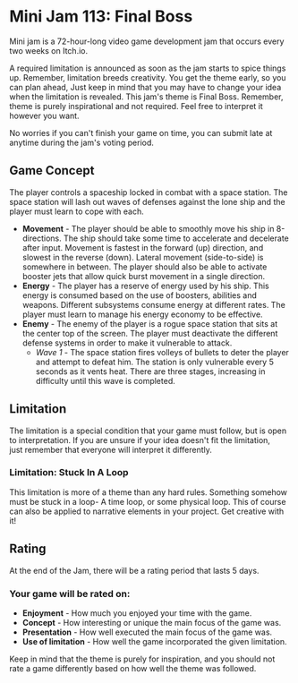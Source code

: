 # Mini Jam 113: Final Boss
Mini jam is a 72-hour-long video game development jam that occurs every two 
weeks on Itch.io.

A required limitation is announced as soon as the jam starts to spice things up. 
Remember, limitation breeds creativity. You get the theme early, so you can plan 
ahead, Just keep in mind that you may have to change your idea when the 
limitation is revealed. This jam's theme is Final Boss. Remember, theme is 
purely inspirational and not required. Feel free to interpret it however you 
want.

No worries if you can't finish your game on time, you can submit late at anytime 
during the jam's voting period.

## Game Concept

The player controls a spaceship locked in combat with a space station. The
space station will lash out waves of defenses against the lone ship and the
player must learn to cope with each.

- **Movement** - The player should be able to smoothly move his ship in 
  8-directions. The ship should take some time to accelerate and decelerate 
  after input. Movement is fastest in the forward (up) direction, and 
  slowest in the reverse (down). Lateral movement (side-to-side) is 
  somewhere in between. The player should also be able to activate booster 
  jets that allow quick burst movement in a single direction.
- **Energy** - The player has a reserve of energy used by his ship. This 
  energy is consumed based on the use of boosters, abilities and weapons. 
  Different subsystems consume energy at different rates. The player must 
  learn to manage his energy economy to be effective.
- **Enemy** - The enemy of the player is a rogue space station that sits at 
  the center top of the screen. The player must deactivate the different 
  defense systems in order to make it vulnerable to attack.
  - *Wave 1* - The space station fires volleys of bullets to deter the 
    player and attempt to defeat him. The station is only vulnerable every 5 
    seconds as it vents heat. There are three stages, increasing in 
    difficulty until this wave is completed. 

## Limitation

The limitation is a special condition that your game must follow, but is open to 
interpretation. If you are unsure if your idea doesn't fit the limitation,  
just remember that everyone will interpret it differently.

### Limitation: Stuck In A Loop

This limitation is more of a theme than any hard rules. Something somehow must 
be stuck in a loop- A time loop, or some physical loop. This of course can also 
be applied to narrative elements in your project. Get creative with it!

## Rating

At the end of the Jam, there will be a rating period that lasts 5 days. 

### Your game will be rated on:

- **Enjoyment** - How much you enjoyed your time with the game.        
- **Concept** - How interesting or unique the main focus of the game was.           
- **Presentation** - How well executed the main focus of the game was.           
- **Use of limitation** - How well the game incorporated the given limitation.

Keep in mind that the theme is purely for inspiration, and you should not rate a 
game differently based on how well the theme was followed. 


